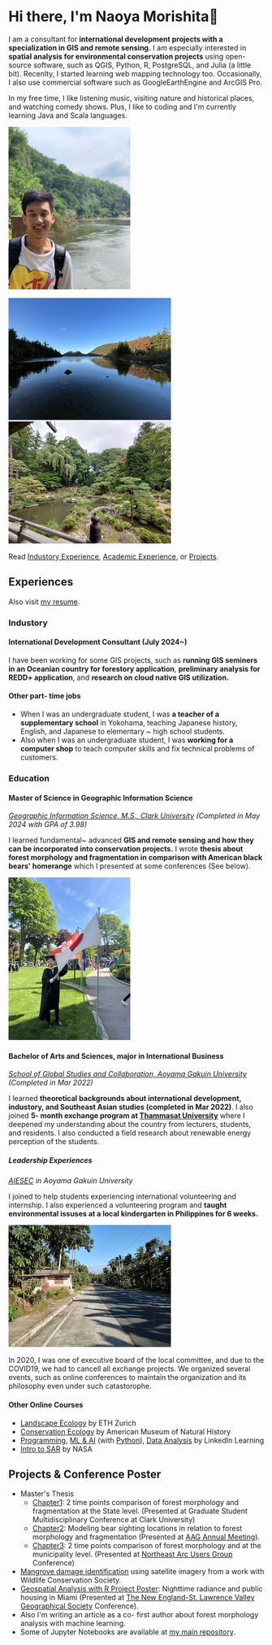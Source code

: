 # Hi there, I'm Naoya Morishita👋
I am a consultant for **international development projects with a specialization in GIS and remote sensing.**
I am especially interested in **spatial analysis for environmental conservation projects** using open- source software, such as QGIS, Python, R, PostgreSQL, and Julia (a little bit).
Recenlty, I started learning web mapping technology too.
Occasionally, I also use commercial software such as GoogleEarthEngine and ArcGIS Pro.

In my free time, I like listening music, visiting nature and historical places, and watching comedy shows.
Plus, I like to coding and I'm currently learning Java and Scala languages.

![Myself](files/me.jpeg)

![Acadia National Park](files/acadia.jpeg) ![A temple in Japan](files/temple.jpeg)<br>

Read [Industory Experience](#industory), [Academic Experience](#education), or [Projects](projects--conference-poster).

## Experiences
Also visit [my resume](https://docs.google.com/document/d/1ijZtEYsCy4wlroVGakiaZGIpIcOqZZFoT6h-3xpDmWk/edit?usp=sharing).

### Industory
#### International Development Consultant (July 2024~)
I have been working for some GIS projects, such as **running GIS seminers in an Oceanian country for forestory application**, **preliminary analysis for REDD+ application**, and **research on cloud native GIS utilization.**

#### Other part- time jobs 
- When I was an undergraduate student, I was **a teacher of a supplementary school** in Yokohama, teaching Japanese history, English, and Japanese to elementary ~ high school students.
- Also when I was an undergraduate student, I was **working for a computer shop** to teach computer skills and fix technical problems of customers.

### Education
#### Master of Science in Geographic Information Science
*[Geographic Information Science, M.S., Clark University](https://www.clarku.edu/programs/masters/geographic-information-science-ms/) (Completed in May 2024 with GPA of 3.98)*

I learned fundamental~ advanced **GIS and remote sensing and how they can be incorporated into conservation projects.** I wrote **thesis about forest morphology and fragmentation in comparison with American black bears' homerange** which I presented at some conferences (See below).

![Me at the graduation](files/clark_gradphoto.jpeg)

#### Bachelor of Arts and Sciences, major in International Business
*[School of Global Studies and Collaboration, Aoyama Gakuin University](https://www.aoyama.ac.jp/en/academic/undergraduate/gsc/) (Completed in Mar 2022)*

I learned **theoretical backgrounds about international development, industory, and Southeast Asian studies (completed in Mar 2022)**. I also joined **5- month exchange program at [Thammasat University](https://tu.ac.th/en)** where I deepened my understanding about the country from lecturers, students, and residents. I also conducted a field research about renewable energy perception of the students.

##### Leadership Experiences
*[AIESEC](https://aiesec.org) in Aoyama Gakuin University*

I joined to help students experiencing international volunteering and internship. I also experienced a volunteering program and **taught environmental issuses at a local kindergarten in Philippines for 6 weeks.** 

![An image of village where I worked for](./files/ph_village.jpeg)

In 2020, I was one of executive board of the local committee, and due to the COVID19, we had to cancell all exchange projects. We organized several events, such as online conferences to maintain the organization and its philosophy even under such catastorophe.

#### Other Online Courses
- [Landscape Ecology](https://drive.google.com/file/d/1dHDsb4criQKbVJMupAKrU_rGuc3bFMUw/view?usp=sharing) by ETH Zurich
- [Conservation Ecology](https://drive.google.com/file/d/15k8ShLK5vE3C619Qdl-N4H_LAEAscX9a/view?usp=sharing) by American Museum of Natural History
- [Programming](https://drive.google.com/file/d/1YJccMzebTXIdLNOrHuIpP-dfA_wZ53_Y/view?usp=sharing), [ML & AI](https://drive.google.com/file/d/1K3BidFksVIzJzeyVH5FxiqKm6yLhshoD/view?usp=sharing) (with [Python](https://drive.google.com/file/d/1yDNTTXXLZ6nQ4tm0c2QF3lfiaxpHiCrO/view?usp=sharing)), [Data Analysis](https://drive.google.com/file/d/1LpEq5fhV-XX4A3liiJKM1x6qt8cb2jIf/view?usp=sharing) by LinkedIn Learning
- [Intro to SAR](https://drive.google.com/file/d/1ztXKeByR3P3V-6qKtt5EuXAtV_-W8ayz/view?usp=sharing) by NASA

## Projects & Conference Poster
- Master's Thesis
    - [Chapter1](https://drive.google.com/file/d/1v95dtnStOPnyLN8tAxUJsYyh5a1dnrAG/view?usp=sharing): 2 time points comparison of forest morphology and fragmentation at the State level. (Presented at Graduate Student Multidisciplinary Conference at Clark University)
    - [Chapter2](https://drive.google.com/file/d/1KTwdp9Vc1m3MdMPhjuuXkAoh-fcOZSoI/view?usp=sharing): Modeling bear sighting locations in relation to forest morphology and fragmentation (Presented at [AAG Annual Meeting](https://www.aag.org)).
    - [Chapter3](https://drive.google.com/file/d/1-XQnP7SMEBXeoL6QF7A_Z-PsrLKH_6yW/view?usp=sharing): 2 time points comparison of forest morphology and at the municipality level. (Presented at [Northeast Arc Users Group](https://www.northeastarc.org) Conference)
- [Mangrove damage identification](https://code.earthengine.google.com/063ff9e04d1d0fde236d127a250fa4e2) using satellite imagery from a work with Wildlife Conservation Society.
- [Geospatial Analysis with R Project Poster](https://drive.google.com/file/d/1przSzgX2w7Bu-Xe5GC-tGOCgut8wtvqH/view?usp=sharing): Nighttime radiance and public housing in Miami (Presented at [The New England-St. Lawrence Valley Geographical Society](https://nestval.aag.org) Conference).
- Also I'm writing an article as a co- first author about forest morphology analysis with machine learning.
- Some of Jupyter Notebooks are available at [my main repository](https://github.com/naoyamorishita/main).

